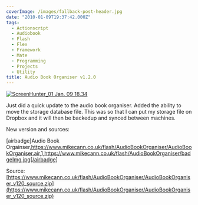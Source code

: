 ```yaml
---
coverImage: /images/fallback-post-header.jpg
date: "2010-01-09T19:37:42.000Z"
tags:
  - Actionscript
  - Audiobook
  - Flash
  - Flex
  - Framework
  - Mate
  - Programming
  - Projects
  - Utility
title: Audio Book Organiser v1.2.0
---
```


[![ScreenHunter_01 Jan. 09 18.34](/wp-content/uploads/2010/01/ScreenHunter_01-Jan.-09-18.34.jpg "ScreenHunter_01 Jan. 09 18.34")](/wp-content/uploads/2010/01/ScreenHunter_01-Jan.-09-18.34.jpg)

Just did a quick update to the audio book organiser. Added the ability to move the storage database file. This was so that I can put my storage file on Dropbox and it will then be backedup and synced between machines.

<!-- more -->

New version and sources:

[airbadge]Audio Book Orgainser,https://www.mikecann.co.uk/flash/AudioBookOrganiser/AudioBookOrganiser.air,1,https://www.mikecann.co.uk/flash/AudioBookOrganiser/badgeImg.jpg[/airbadge]

Source: [https://www.mikecann.co.uk/flash/AudioBookOrganiser/AudioBookOrganiser_v120_source.zip](https://www.mikecann.co.uk/flash/AudioBookOrganiser/AudioBookOrganiser_v120_source.zip)
